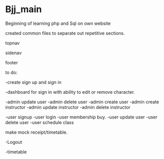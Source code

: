 # Bjj_main

Beginning of learning php and Sql on own website

created common files to separate out repetitive sections.

topnav

sidenav

footer 

to do:

-create sign up and sign in

-dashboard for sign in with ability to edit or remove character.


-admin update user
-admin delete user
-admin create user
-admin create instructor
-admin update instructor
-admin delete instructor

-user signup
-user login
-user membership buy.
-user update user
-user delete user
-user schedule class

make mock receipt/timetable.

-Logout

-timetable
